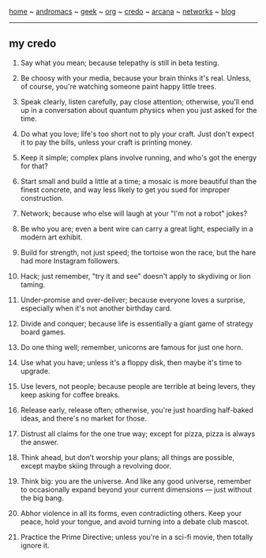 [home](README.md) ~ [andromacs](andromacs.md) ~ [geek](geekcode.md) ~ [org](orgmode.md) ~ [credo](credo.md) ~ [arcana](arcana.md) ~ [networks](networking.md) ~ [blog](blogroll.md)

-----

## my credo

1. Say what you mean; because telepathy is still in beta testing.

2. Be choosy with your media, because your brain thinks it's real. Unless, of course, you're watching someone paint happy little trees.

3. Speak clearly, listen carefully, pay close attention; otherwise, you'll end up in a conversation about quantum physics when you just asked for the time.

4. Do what you love; life's too short not to ply your craft. Just don't expect it to pay the bills, unless your craft is printing money.

5. Keep it simple; complex plans involve running, and who's got the energy for that?

6. Start small and build a little at a time; a mosaic is more beautiful than the finest concrete, and way less likely to get you sued for improper construction.

7. Network; because who else will laugh at your "I'm not a robot" jokes?

8. Be who you are; even a bent wire can carry a great light, especially in a modern art exhibit.

9. Build for strength, not just speed; the tortoise won the race, but the hare had more Instagram followers.

10. Hack; just remember, "try it and see" doesn't apply to skydiving or lion taming.

11. Under-promise and over-deliver; because everyone loves a surprise, especially when it's not another birthday card.

12. Divide and conquer; because life is essentially a giant game of strategy board games.

13. Do one thing well; remember, unicorns are famous for just one horn.

14. Use what you have; unless it's a floppy disk, then maybe it's time to upgrade.

15. Use levers, not people; because people are terrible at being levers, they keep asking for coffee breaks.

16. Release early, release often; otherwise, you're just hoarding half-baked ideas, and there's no market for those.

17. Distrust all claims for the one true way; except for pizza, pizza is always the answer.

18. Think ahead, but don’t worship your plans; all things are possible, except maybe skiing through a revolving door.

19. Think big: you are the universe. And like any good universe, remember to occasionally expand beyond your current dimensions — just without the big bang.

20. Abhor violence in all its forms, even contradicting others. Keep your peace, hold your tongue, and avoid turning into a debate club mascot.

21. Practice the Prime Directive; unless you're in a sci-fi movie, then totally ignore it.